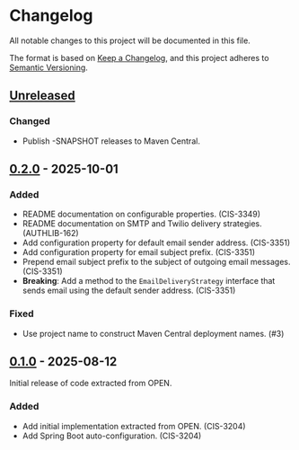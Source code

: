 # Changelog

All notable changes to this project will be documented in this file.

The format is based on [Keep a Changelog](https://keepachangelog.com/en/1.0.0/),
and this project adheres to [Semantic Versioning](https://semver.org/spec/v2.0.0.html).

## [Unreleased]

### Changed

- Publish -SNAPSHOT releases to Maven Central.

## [0.2.0] - 2025-10-01

### Added

- README documentation on configurable properties. (CIS-3349)
- README documentation on SMTP and Twilio delivery strategies. (AUTHLIB-162)
- Add configuration property for default email sender address. (CIS-3351)
- Add configuration property for email subject prefix. (CIS-3351)
- Prepend email subject prefix to the subject of outgoing email messages. (CIS-3351)
- **Breaking**: Add a method to the `EmailDeliveryStrategy` interface that sends email using the default sender address. (CIS-3351)

### Fixed

- Use project name to construct Maven Central deployment names. (#3)

## [0.1.0] - 2025-08-12

Initial release of code extracted from OPEN.

### Added

- Add initial implementation extracted from OPEN. (CIS-3204)
- Add Spring Boot auto-configuration. (CIS-3204)

[unreleased]: https://github.com/OHSU-OCTRI/messaging-lib/compare/v0.2.0...HEAD
[0.2.0]: https://github.com/OHSU-OCTRI/messaging-lib/compare/v0.1.0...v0.2.0
[0.1.0]: https://github.com/OHSU-OCTRI/messaging-lib/compare/d8d68641086e30da918c0bba5926dc49bbafd4a8...v0.1.0
